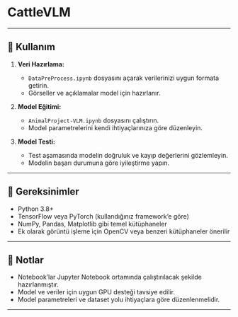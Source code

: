 # CattleVLM



---

## 🔧 Kullanım

1. **Veri Hazırlama:**
   - `DataPreProcess.ipynb` dosyasını açarak verilerinizi uygun formata getirin.
   - Görseller ve açıklamalar model için hazırlanır.

2. **Model Eğitimi:**
   - `AnimalProject-VLM.ipynb` dosyasını çalıştırın.
   - Model parametrelerini kendi ihtiyaçlarınıza göre düzenleyin.

3. **Model Testi:**
   - Test aşamasında modelin doğruluk ve kayıp değerlerini gözlemleyin.
   - Modelin başarı durumuna göre iyileştirme yapın.

---

## 🧩 Gereksinimler

- Python 3.8+
- TensorFlow veya PyTorch (kullandığınız framework’e göre)
- NumPy, Pandas, Matplotlib gibi temel kütüphaneler
- Ek olarak görüntü işleme için OpenCV veya benzeri kütüphaneler önerilir

---

## 📌 Notlar

- Notebook’lar Jupyter Notebook ortamında çalıştırılacak şekilde hazırlanmıştır.
- Model ve veriler için uygun GPU desteği tavsiye edilir.
- Model parametreleri ve dataset yolu ihtiyaçlara göre düzenlenmelidir.

---
